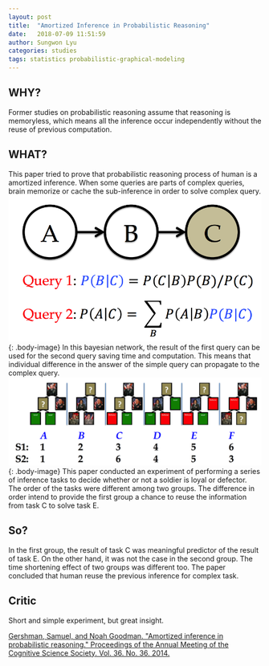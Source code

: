 ```yaml
---
layout: post
title:  "Amortized Inference in Probabilistic Reasoning"
date:   2018-07-09 11:51:59
author: Sungwon Lyu
categories: studies
tags: statistics probabilistic-graphical-modeling
---
```

## WHY? 
Former studies on probabilistic reasoning assume that reasoning is memoryless, which means all the inference occur independently without the reuse of previous computation. 

## WHAT?
This paper tried to prove that probabilistic reasoning process of human is a amortized inference. When some queries are parts of complex queries, brain memorize or cache the sub-inference in order to solve complex query. 
![image](/assets/images/aipr1.png){: .body-image}
In this bayesian network, the result of the first query can be used for the second query saving time and computation. This means that individual difference in the answer of the simple query can propagate to the complex query. 
![image](/assets/images/aipr2.png){: .body-image}
This paper conducted an experiment of performing a series of inference tasks to decide whether or not a soldier is loyal or defector. The order of the tasks were different among two groups. The difference in order intend to provide the first group a chance to reuse the information from task C to solve task E. 

## So?
In the first group, the result of task C was meaningful predictor of the result of task E. On the other hand, it was not the case in the second group. The time shortening effect of two groups was different too. The paper concluded that human reuse the previous inference for complex task. 

## Critic
Short and simple experiment, but great insight. 

[Gershman, Samuel, and Noah Goodman. "Amortized inference in probabilistic reasoning." Proceedings of the Annual Meeting of the Cognitive Science Society. Vol. 36. No. 36. 2014.](https://cloudfront.escholarship.org/dist/prd/content/qt34j1h7k5/qt34j1h7k5.pdf)